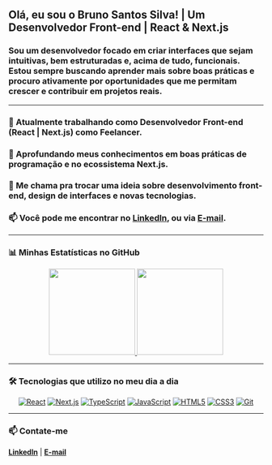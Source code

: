 ## Olá, eu sou o Bruno Santos Silva! | Um Desenvolvedor Front-end | React & Next.js

### Sou um desenvolvedor focado em criar interfaces que sejam intuitivas, bem estruturadas e, acima de tudo, funcionais. Estou sempre buscando aprender mais sobre boas práticas e procuro ativamente por oportunidades que me permitam crescer e contribuir em projetos reais.

---
### 🔭 Atualmente trabalhando como **Desenvolvedor Front-end (React | Next.js) como Feelancer.**



### 🌱 Aprofundando meus conhecimentos em **boas práticas de programação e no ecossistema Next.js**.



### 💬 Me chama pra trocar uma ideia sobre **desenvolvimento front-end, design de interfaces e novas tecnologias**.



### 📫 Você pode me encontrar no **[LinkedIn](www.linkedin.com/in/bruno-santos-silva-8091b6378)**, ou via **[E-mail](mailto:jkbrunowk@gmail.com)**.
---

### 📊 Minhas Estatísticas no GitHub

<p align="center">
  <a href="https://github.com/bruno-kirashy">
    <img height="170em" src="https://github-readme-stats.vercel.app/api?username=bruno-kirashy&show_icons=true&theme=dracula&include_all_commits=true&count_private=true"/>
    <img height="170em" src="https://github-readme-stats.vercel.app/api/top-langs/?username=bruno-kirashy&layout=compact&langs_count=7&theme=dracula"/>
  </a>
</p>

---

### 🛠️ Tecnologias que utilizo no meu dia a dia

<p align="center">
  <a href="https://reactjs.org/" target="_blank" rel="noreferrer"> <img src="https://img.shields.io/badge/React-61DAFB?style=for-the-badge&logo=react&logoColor=black" alt="React"></a>
  <a href="https://nextjs.org/" target="_blank" rel="noreferrer"> <img src="https://img.shields.io/badge/Next.js-000000?style=for-the-badge&logo=nextdotjs&logoColor=white" alt="Next.js"></a>
  <a href="https://www.typescriptlang.org/" target="_blank" rel="noreferrer"> <img src="https://img.shields.io/badge/TypeScript-3178C6?style=for-the-badge&logo=typescript&logoColor=white" alt="TypeScript"></a>
  <a href="https://developer.mozilla.org/en-US/docs/Web/JavaScript" target="_blank" rel="noreferrer"> <img src="https://img.shields.io/badge/JavaScript-F7DF1E?style=for-the-badge&logo=javascript&logoColor=black" alt="JavaScript"></a>
  <a href="https://developer.mozilla.org/pt-BR/docs/Web/HTML/HTML5" target="_blank" rel="noreferrer"> <img src="https://img.shields.io/badge/HTML5-E34F26?style=for-the-badge&logo=html5&logoColor=white" alt="HTML5"></a>
  <a href="https://developer.mozilla.org/pt-BR/docs/Web/CSS" target="_blank" rel="noreferrer"> <img src="https://img.shields.io/badge/CSS3-1572B6?style=for-the-badge&logo=css3&logoColor=white" alt="CSS3"></a>
  <a href="https://git-scm.com/" target="_blank" rel="noreferrer"> <img src="https://img.shields.io/badge/Git-F05032?style=for-the-badge&logo=git&logoColor=white" alt="Git"></a>
</p>

---

### 📫 Contate-me

**[LinkedIn](https://www.linkedin.com/in/bruno-santos-silva-8091b6378)** | **[E-mail](mailto:jkbrunowk@gmail.com)**



